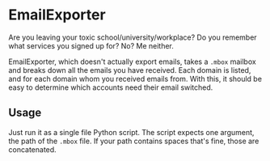 # EmailExporter

Are you leaving your toxic school/university/workplace? 
Do you remember what services you signed up for? No? Me neither.

EmailExporter, which doesn't actually export emails, takes a `.mbox` mailbox and breaks down all the emails you have received.
Each domain is listed, and for each domain whom you received emails from.
With this, it should be easy to determine which accounts need their email switched.

## Usage

Just run it as a single file Python script.
The script expects one argument, the path of the `.mbox` file.
If your path contains spaces that's fine, those are concatenated.
